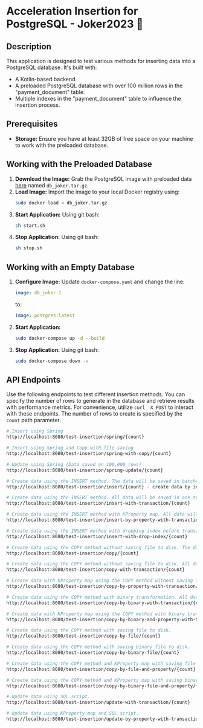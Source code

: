 # Acceleration Insertion for PostgreSQL - Joker2023 🚀

## **Description**

This application is designed to test various methods for inserting data into a PostgreSQL database. It's built with:
- A Kotlin-based backend.
- A preloaded PostgreSQL database with over 100 million rows in the "payment_document" table.
- Multiple indexes in the "payment_document" table to influence the insertion process.

## **Prerequisites**

- **Storage:** Ensure you have at least 32GB of free space on your machine to work with the preloaded database.

## **Working with the Preloaded Database**

1. **Download the Image:** Grab the PostgreSQL image with preloaded data [here](https://disk.yandex.ru/d/lzqUyby5aIFadw) named `db_joker.tar.gz`.
2. **Load Image:** Import the image to your local Docker registry using:
   ```bash
   sudo docker load < db_joker.tar.gz
   ```
3. **Start Application:** Using git bash:
   ```bash
   sh start.sh
   ```
4. **Stop Application:** Using git bash:
   ```bash
   sh stop.sh
   ```

## **Working with an Empty Database**

1. **Configure Image:** Update `docker-compose.yaml` and change the line:
   ```yaml
   image: db_joker:1
   ```
   to:
   ```yaml
   image: postgres:latest
   ```
2. **Start Application:**
   ```bash
   sudo docker-compose up -d --build
   ```
3. **Stop Application:** Using git bash:
   ```bash
   sudo docker-compose down -v
   ```

## **API Endpoints**

Use the following endpoints to test different insertion methods. You can specify the number of rows to generate in the database and retrieve results with performance metrics. For convenience, utilize `curl -X POST` to interact with these endpoints. The number of rows to create is specified by the `count` path parameter.

```bash
# Insert using Spring
http://localhost:8080/test-insertion/spring/{count}

# Insert using Spring and Copy with file saving
http://localhost:8080/test-insertion/spring-with-copy/{count}

# Update using Spring (Data saved on 100,000 rows)
http://localhost:8080/test-insertion/spring-update/{count}

# Create data using the INSERT method. The data will be saved in batches of 100,000 rows.
http://localhost:8080/test-insertion/insert/{count} - create data by insert method. Data will be saved on 100_000 rows.

# Create data using the INSERT method. All data will be saved in one transaction.
http://localhost:8080/test-insertion/insert-with-transaction/{count}

# Create data using the INSERT method with KProperty map. All data will be saved in one transaction.
http://localhost:8080/test-insertion/insert-by-property-with-transaction/{count}

# Create data using the INSERT method with dropping index before transaction and recreating it after that. The data will be saved in batches of 100,000 rows.
http://localhost:8080/test-insertion/insert-with-drop-index/{count}

# Create data using the COPY method without saving file to disk. The data will be saved in batches of 100,000 rows.
http://localhost:8080/test-insertion/copy/{count}

# Create data using the COPY method without saving file to disk. All data will be saved in one transaction.
http://localhost:8080/test-insertion/copy-with-transaction/{count}

# Create data with KProperty map using the COPY method without saving file to disk. All data will be saved in one transaction.
http://localhost:8080/test-insertion/copy-by-property-with-transaction/{count}

# Create data using the COPY method with binary transformation. All data will be saved in one transaction.
http://localhost:8080/test-insertion/copy-by-binary-with-transaction/{count}

# Create data with KProperty map using the COPY method with binary transformation. All data will be saved in one transaction.
http://localhost:8080/test-insertion/copy-by-binary-and-property-with-transaction/{count}

# Create data using the COPY method with saving file to disk.
http://localhost:8080/test-insertion/copy-by-file/{count}

# Create data using the COPY method with saving binary file to disk.
http://localhost:8080/test-insertion/copy-by-binary-file/{count}

# Create data using the COPY method and KProperty map with saving file to disk.
http://localhost:8080/test-insertion/copy-by-file-and-property/{count}

# Create data using the COPY method and KProperty map with saving binary file to disk.
http://localhost:8080/test-insertion/copy-by-binary-file-and-property/{count}

# Update data using SQL script.
http://localhost:8080/test-insertion/update-with-transaction/{count}

# Update data using KProperty map and SQL script. 
http://localhost:8080/test-insertion/update-by-property-with-transaction/{count}
```